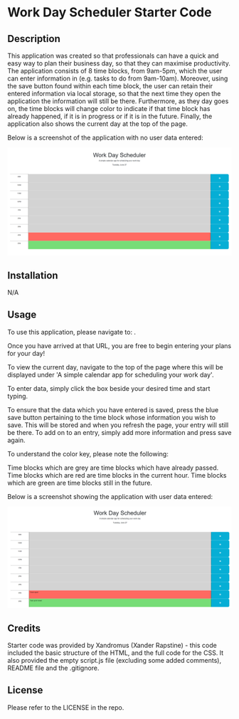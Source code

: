 # Work Day Scheduler Starter Code

## Description


This application was created so that professionals can have a quick and easy way to plan their business day, so that they can maximise productivity. The application consists of 8 time blocks, from 9am-5pm, which the user can enter information in (e.g. tasks to do from 9am-10am). Moreover, using the save button found within each time block, the user can retain their entered information via local storage, so that the next time they open the application the information will still be there.  Furthermore, as they day goes on, the time blocks will change color to indicate if that time block has already happened, if it is in progress or if it is in the future. Finally, the application also shows the current day at the top of the page.

Below is a screenshot of the application with no user data entered: 

![screenshot of application showing no user data entered](./Assets/Images/Blank.png)

## Installation

N/A


## Usage
To use this application, please navigate to: . 

Once you have arrived at that URL, you are free to begin entering your plans for your day! 

To view the current day, navigate to the top of the page where this will be displayed under 'A simple calendar app for scheduling your work day'.

To enter data, simply click the box beside your desired time and start typing.

To ensure that the data which you have entered is saved, press the blue save button pertaining to the time block whose information you wish to save. This will be stored and when you refresh the page, your entry will still be there. To add on to an entry, simply add more information and press save again. 

To understand the color key, please note the following:

Time blocks which are grey are time blocks which have already passed.
Time blocks which are red are time blocks in the current hour.
Time blocks which are green are time blocks still in the future.


Below is a screenshot showing the application with user data entered:

![screenshot showing the application with user data entered](./Assets/Images/filled.png)


## Credits

Starter code was provided by Xandromus (Xander Rapstine) - this code included the basic structure of the HTML, and the full code for the CSS. It also provided the empty script.js file (excluding some added comments), README file and the .gitignore.


## License

Please refer to the LICENSE in the repo.